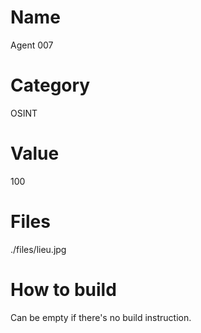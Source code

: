 # Name
Agent 007

# Category
OSINT

# Value
100

# Files
./files/lieu.jpg

# How to build
Can be empty if there's no build instruction.